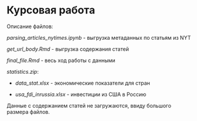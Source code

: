 # Курсовая работа

Описание файлов:

*parsing_articles_nytimes.ipynb* - выгрузка метаданных по статьям из NYT

*get_url_body.Rmd* - выгрузка содержания статей

*final_file.Rmd* - весь ход работы с данными

*statistics.zip*:

* *data_stat.xlsx* - экономические показатели для стран 
  
* *usa_fdi_inrussia.xlsx* - инвестиции из США в Россию
  
  
Данные с содержанием статей не загружаются, ввиду большого размера файлов.
